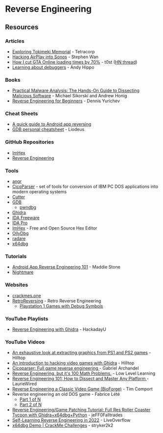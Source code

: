 # Reverse Engineering

## Resources

### Articles

* [Exploring Tokimeki Memorial](https://tetracorp.github.io/tokimeki-memorial/) - Tetracorp
* [Hacking AirPlay into Sonos](https://medium.com/@stephencwan/hacking-airplay-into-sonos-93a41a1fcfbb) - Stephen Wan
* [How I cut GTA Online loading times by 70%](https://nee.lv/2021/02/28/How-I-cut-GTA-Online-loading-times-by-70/) - t0st ([HN thread](https://news.ycombinator.com/item?id=26296339))
* [Learning about debuggers](https://werat.dev/blog/learning-about-debuggers/) - Andy Hippo

### Books

* [Practical Malware Analysis: The Hands-On Guide to Dissecting Malicious Software](https://doc.lagout.org/security/Malware%20%26%20Forensics/Practical%20Malware%20Analysis.pdf) - Michael Sikorski and Andrew Honig
* [Reverse Engineering for Beginners](https://beginners.re/) - Dennis Yurichev

### Cheat Sheets

* [A quick guide to Android app reversing](http://pages.cpsc.ucalgary.ca/\~joel.reardon/mobile/smali-cheat.pdf)
* [GDB personal cheatsheet](https://liodeus.github.io/2020/11/13/GDB.html) - Liodeus

### GitHub Repositories

* [ImHex](https://github.com/WerWolv/ImHex)
* [Reverse Engineering](https://github.com/mytechnotalent/Reverse-Engineering)

### Tools

* [angr](https://angr.io/)
* [CicoParser](https://github.com/gabonator/Education/tree/master/2021/CicoParser) - set of tools for conversion of IBM PC DOS applications into modern operating systems
* [Cutter](https://cutter.re/)
* [GDB](https://www.sourceware.org/gdb/)
  * [pwndbg](https://github.com/pwndbg/pwndbg)
* [Ghidra](https://ghidra-sre.org/)
* [IDA Freeware](https://hex-rays.com/ida-free/)
* [IDA Pro](https://hex-rays.com/ida-pro/)
* [ImHex](https://imhex.werwolv.net/) - Free and Open Source Hex Editor
* [OllyDbg](https://www.ollydbg.de/)
* [radare](https://rada.re/n/)
* [x64dbg](https://x64dbg.com/)

### Tutorials

* [Android App Reverse Engineering 101](https://www.ragingrock.com/AndroidAppRE/) - Maddie Stone
* [Nightmare](https://guyinatuxedo.github.io/)

### Websites

* [crackmes.one](https://crackmes.one/)
* [RetroReversing](https://www.retroreversing.com/) - Retro Reverse Engineering
  * [Playstation 1 Games with Debug Symbols](https://www.retroreversing.com/ps1-debug-symbols)

### YouTube Playlists

* [Reverse Engineering with Ghidra](https://www.youtube.com/playlist?list=PL\_tws4AXg7auglkFo6ZRoWGXnWL0FHAEi) - HackadayU

### YouTube Videos

* [An exhaustive look at extracting graphics from PS1 and PS2 games](https://www.youtube.com/watch?v=lePKUCYakqM) - Hilltop
* [An introduction to hacking video games with Ghidra](https://www.youtube.com/watch?v=qCEZC3cPc1s) - Hilltop
* [Cicoparser: Full game reverse engineering ](https://www.youtube.com/watch?v=4fAeUx8A-OE)- Gabriel Archandel
* [Reverse Engineering, but it's 100 Math Problems.](https://www.youtube.com/watch?v=VLd9GZg8ALs) - Low Level Learning
* [Reverse Engineering 101: How to Dissect and Master Any Platform ](https://www.youtube.com/watch?v=RnL5HQfq4Ik)- LaurieWired
* [Reverse Engineering a Classic Video Game (BioForge)](https://www.youtube.com/watch?v=fKb\_0BfKtsA) - Tim Comport
* Reverse engineering an old DOS game - Fabrice Lété
  * [Part 1 of N](https://www.youtube.com/watch?v=KdIpuCznir4)
  * [Part 2 of N](https://www.youtube.com/watch?v=OPTcCnUj\_5A)
* [Reverse Engineering/Game Patching Tutorial: Full Res Roller Coaster Tycoon with Ghidra+x64dbg+Python](https://www.youtube.com/watch?v=cwBoUuy4nGc) - jeFF0Falltrades
* [Self-Learning Reverse Engineering in 2022](https://www.youtube.com/watch?v=gPsYkV7-yJk) - LiveOverflow
* [x64dbg Demo | CrackMe Challenges](https://www.youtube.com/watch?v=fBPj5yEJgck) - stryker2k2

###
